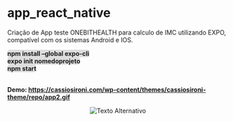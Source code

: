 # app_react_native
Criação de App teste ONEBITHEALTH para calculo de IMC utilizando EXPO, compatível com os sistemas Android e IOS.

<span style="background-color: #ddd;border-radius: 5px;"><strong>npm install –global expo-cli</strong></span><br>
<span style="background-color: #ddd;border-radius: 5px;"><strong>expo init nomedoprojeto</strong></span><br>
<span style="background-color: #ddd;border-radius: 5px;"><strong>npm start</strong></span><br>


<span></span><br>
<span><strong>Demo: https://cassiosironi.com/wp-content/themes/cassiosironi-theme/repo/app2.gif </strong></span><br>

<p align="center">
  <img src="https://cassiosironi.com/wp-content/themes/cassiosironi-theme/repo/app2.gif" alt="Texto Alternativo">
</p>



